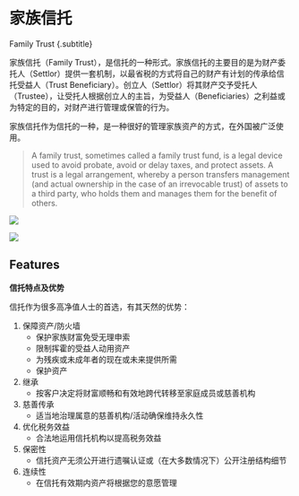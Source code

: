 # 家族信托
Family Trust {.subtitle}

家族信托（Family Trust），是信托的一种形式。家族信托的主要目的是为财产委托人（Settlor）提供一套机制，以最省税的方式将自己的财产有计划的传承给信托受益人（Trust Beneficiary）。创立人（Settlor）将其财产交予受托人（Trustee），让受托人根据创立人的主旨，为受益人（Beneficiaries）之利益或为特定的目的，对财产进行管理或保管的行为。

家族信托作为信托的一种，是一种很好的管理家族资产的方式，在外国被广泛使用。

> A family trust, sometimes called a family trust fund, is a legal device used to avoid probate, avoid or delay taxes, and protect assets. A trust is a legal arrangement, whereby a person transfers management (and actual ownership in the case of an irrevocable trust) of assets to a third party, who holds them and manages them for the benefit of others.

![](https://pic3.zhimg.com/80/83327af1bb127dd7f3134c2638dd3cc0_hd.jpg)

![](https://pic3.zhimg.com/80/v2-ca9b13ab364e6a66f89d5381466db05c_hd.jpg)

## Features

**信托特点及优势**

信托作为很多高净值人士的首选，有其天然的优势：

1. 保障资产/防火墙
   - 保护家族财富免受无理申索
   - 限制挥霍的受益人动用资产
   - 为残疾或未成年者的现在或未来提供所需
   - 保护资产
2. 继承
   - 按客户决定将财富顺畅和有效地跨代转移至家庭成员或慈善机构
3. 慈善传承
   - 适当地治理属意的慈善机构/活动确保维持永久性
4. 优化税务效益
   - 合法地运用信托机构以提高税务效益
5. 保密性
   - 信托资产无须公开进行遗嘱认证或（在大多数情况下）公开注册结构细节
6. 连续性
   - 在信托有效期内资产将根据您的意愿管理